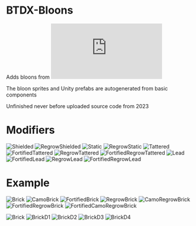 # BTDX-Bloons

Adds bloons from ![BTDX](https://www.ramafparty.com/btdx.html)

The bloon sprites and Unity prefabs are autogenerated from basic components

Unfinished never before uploaded source code from 2023

# Modifiers
![Shielded](https://github.com/Baydock/BTDX-Bloons/assets/150470953/8c1c47ad-0f36-4b6f-9029-675e2bf3eab9)
![RegrowShielded](https://github.com/Baydock/BTDX-Bloons/assets/150470953/5e0fdfbf-6a4d-4f53-8726-f650b49b7ac0)
![Static](https://github.com/Baydock/BTDX-Bloons/assets/150470953/64234cd3-7de7-43f7-a858-395aba960cd7)
![RegrowStatic](https://github.com/Baydock/BTDX-Bloons/assets/150470953/7d7d4935-7e98-4e29-a7fd-4e3ccb656633)
![Tattered](https://github.com/Baydock/BTDX-Bloons/assets/150470953/85839fe1-cef6-48d1-8af9-e1d7c275a47b)
![FortifiedTattered](https://github.com/Baydock/BTDX-Bloons/assets/150470953/df7677e4-58ee-4a1d-a971-c107f0781651)
![RegrowTattered](https://github.com/Baydock/BTDX-Bloons/assets/150470953/91a2cd45-13f9-4021-9f08-2bda28bd29db)
![FortifiedRegrowTattered](https://github.com/Baydock/BTDX-Bloons/assets/150470953/8e9ec43b-16ec-4ba5-a374-1d1f2e35b046)
![Lead](https://github.com/Baydock/BTDX-Bloons/assets/150470953/6d143395-c091-46dd-af88-ca27527f64b0)
![FortifiedLead](https://github.com/Baydock/BTDX-Bloons/assets/150470953/eab6ca36-76ef-4792-91f8-68b6fd164cd1)
![RegrowLead](https://github.com/Baydock/BTDX-Bloons/assets/150470953/d7e5fe5e-1101-4a6c-a21d-b68edddd161c)
![FortifiedRegrowLead](https://github.com/Baydock/BTDX-Bloons/assets/150470953/75586a09-e78a-48d7-aa66-6b8fee6bb2c6)

# Example
![Brick](https://github.com/Baydock/BTDX-Bloons/assets/150470953/94ee9f39-58f2-4ee5-b06b-fd785cac5c14)
![CamoBrick](https://github.com/Baydock/BTDX-Bloons/assets/150470953/80c919f0-4526-4b70-b62b-d147b64a783e)
![FortifiedBrick](https://github.com/Baydock/BTDX-Bloons/assets/150470953/c434ef23-8f08-4f3d-beb7-41c068fd42b8)
![RegrowBrick](https://github.com/Baydock/BTDX-Bloons/assets/150470953/ca2846f1-dc67-4bf9-b4fa-00426995f7f4)
![CamoRegrowBrick](https://github.com/Baydock/BTDX-Bloons/assets/150470953/2cc3246a-2061-46a7-b21e-afb639c6e96e)
![FortifiedRegrowBrick](https://github.com/Baydock/BTDX-Bloons/assets/150470953/54f14200-0fcd-4d0f-9535-ee7f497929f5)
![FortifiedCamoRegrowBrick](https://github.com/Baydock/BTDX-Bloons/assets/150470953/710caf3b-345e-4f14-bc7b-01967dbe7d99)

![Brick](https://github.com/Baydock/BTDX-Bloons/assets/150470953/2598de1e-e7f6-4ad1-a098-96a9fd6da351)
![BrickD1](https://github.com/Baydock/BTDX-Bloons/assets/150470953/ec6b132c-d884-497a-9dad-47fd179d9197)
![BrickD2](https://github.com/Baydock/BTDX-Bloons/assets/150470953/6ed2b2b4-bb9d-4227-8f08-1ced2a8d62ff)
![BrickD3](https://github.com/Baydock/BTDX-Bloons/assets/150470953/09526abb-e148-4a1e-959c-d2e414cf2bcc)
![BrickD4](https://github.com/Baydock/BTDX-Bloons/assets/150470953/0062f5a7-6de6-4473-ae4a-17d8321e08f1)

